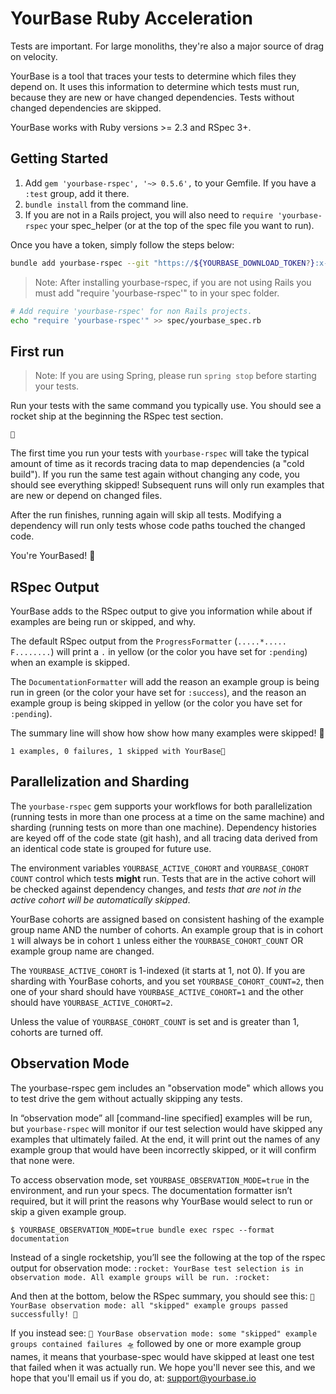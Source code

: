 # YourBase Ruby Acceleration

Tests are important. For large monoliths, they're also a major source of drag on velocity.

YourBase is a tool that traces your tests to determine which files they depend on. It uses this information to determine which tests must run, because they are new or have changed dependencies. Tests without changed dependencies are skipped.

YourBase works with Ruby versions >= 2.3 and RSpec 3+.

## Getting Started
1. Add `gem 'yourbase-rspec', '~> 0.5.6',` to your Gemfile. If you have a `:test` group, add it there.
2. `bundle install` from the command line.
3. If you are not in a Rails project, you will also need to `require 'yourbase-rspec` your spec_helper (or at the top of the spec file you want to run).

Once you have a token, simply follow the steps below:
```sh
bundle add yourbase-rspec --git "https://${YOURBASE_DOWNLOAD_TOKEN?}:x-oauth-basic@github.com/yourbase/yourbase-rspec-skipper-engine.git" && bundle install
```

> Note: After installing yourbase-rspec, if you are not using Rails you must add
"require 'yourbase-rspec'" to in your spec folder.

```sh
# Add require 'yourbase-rspec' for non Rails projects.
echo "require 'yourbase-rspec'" >> spec/yourbase_spec.rb
```
## First run

> Note: If you are using Spring, please run `spring stop` before starting your tests.

Run your tests with the same command you typically use. You should see a rocket ship at the beginning the RSpec test section.

```plain
🚀
```

The first time you run your tests with `yourbase-rspec` will take the typical amount of time as it records tracing data to map dependencies (a "cold build"). If you run the same test again without changing any code, you should see everything skipped!  Subsequent runs will only run examples that are new or depend on changed files. 

After the run finishes, running again will skip all tests. Modifying a dependency will run only tests whose code paths touched the changed code. 

You're YourBased! 🚀

## RSpec Output

YourBase adds to the RSpec output to give you information while about if examples are being run or skipped, and why. 

The default RSpec output from the `ProgressFormatter` (`.....*..... F........`) will print a `.` in yellow (or the color you have set for `:pending`) when an example is skipped.  

The `DocumentationFormatter` will add the reason an example group is being run in green (or the color your have set for `:success`), and the reason an example group is being skipped in yellow (or the color you have set for `:pending`). 

The summary line will show how show how many examples were skipped! 🚀  
```plain
1 examples, 0 failures, 1 skipped with YourBase🚀
```

## Parallelization and  Sharding
The `yourbase-rspec` gem supports your workflows for both parallelization (running tests in more than one process at a time on the same machine) and sharding (running tests on more than one machine). Dependency histories are keyed off of the code state (git hash), and all tracing data derived from an identical code state is grouped for future use.  

The environment variables `YOURBASE_ACTIVE_COHORT` and `YOURBASE_COHORT COUNT` control which tests **might** run. Tests that are in the active cohort will be checked against dependency changes, and _tests that are not in the active cohort will be automatically skipped_.  

YourBase cohorts are assigned based on consistent hashing of the example group name AND the number of cohorts. An example group that is in cohort `1` will always be in cohort `1` unless either the `YOURBASE_COHORT_COUNT` OR example group name are changed.  

The `YOURBASE_ACTIVE_COHORT` is 1-indexed (it starts at 1, not 0). If you are sharding with YourBase cohorts, and you set `YOURBASE_COHORT_COUNT=2`, then one of your shard should have `YOURBASE_ACTIVE_COHORT=1` and the other should have `YOURBASE_ACTIVE_COHORT=2`.  

Unless the value of `YOURBASE_COHORT_COUNT` is set and is greater than 1, cohorts are turned off.  

## Observation Mode
The yourbase-rspec gem includes an "observation mode" which allows you to test drive the gem without actually skipping any tests.  

In “observation mode” all [command-line specified] examples will be run, but `yourbase-rspec` will monitor if our test selection would have skipped any examples that ultimately failed. At the end,  it will print out the names of any example group that would have been incorrectly skipped, or it will confirm that none were.  

To access observation mode, set `YOURBASE_OBSERVATION_MODE=true` in the environment, and run your specs. The documentation formatter isn’t required, but it will print the reasons why YourBase would select to run or skip a given example group.  

`$ YOURBASE_OBSERVATION_MODE=true bundle exec rspec --format documentation`

Instead of a single rocketship, you’ll see the following at the top of the rspec output for observation mode:
`:rocket: YourBase test selection is in observation mode. All example groups will be run. :rocket:`

And then at the bottom, below the RSpec summary, you should see this: 
`🚀 YourBase observation mode: all "skipped" example groups passed successfully! 🚀`

If you instead see: `🚀 YourBase observation mode: some "skipped" example groups contained failures 🛸` followed by one or more example group names, it means that yourbase-spec would have skipped at least one test that failed when it was actually run. We hope you'll never see this, and we hope that you'll email us if you do, at: <support@yourbase.io>


